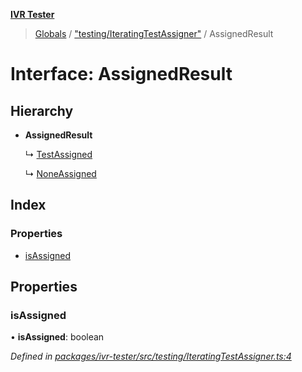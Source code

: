 **[IVR Tester](../README.md)**

> [Globals](../README.md) / ["testing/IteratingTestAssigner"](../modules/_testing_iteratingtestassigner_.md) / AssignedResult

# Interface: AssignedResult

## Hierarchy

* **AssignedResult**

  ↳ [TestAssigned](_testing_iteratingtestassigner_.testassigned.md)

  ↳ [NoneAssigned](_testing_iteratingtestassigner_.noneassigned.md)

## Index

### Properties

* [isAssigned](_testing_iteratingtestassigner_.assignedresult.md#isassigned)

## Properties

### isAssigned

•  **isAssigned**: boolean

*Defined in [packages/ivr-tester/src/testing/IteratingTestAssigner.ts:4](https://github.com/SketchingDev/ivr-tester/blob/d4b858b/packages/ivr-tester/src/testing/IteratingTestAssigner.ts#L4)*

